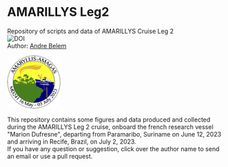 # AMARILLYS Leg2
 Repository of scripts and data of AMARILLYS Cruise Leg 2<br>
 ![DOI](https://zenodo.org/badge/660245520.svg)<br>
 Author: [Andre Belem](mailto:andrebelem@id.uff.br)<br>
 
 ![logo](https://github.com/andrebelem/AMARILLYS-Leg2/blob/main/images/LogoAMARYLLIS-AMAGAS_v4_GiorgiaRicci-124x123.png)
 
This repository contains some figures and data produced and collected during the AMARILLYS Leg 2 cruise, onboard the french research vessel "Marion Dufresne", departing from Paramaribo, Suriname on June 12, 2023 and arriving in Recife, Brazil, on July 2, 2023.<br>
If you have any question or suggestion, click over the author name to send an email or use a pull request.

 
